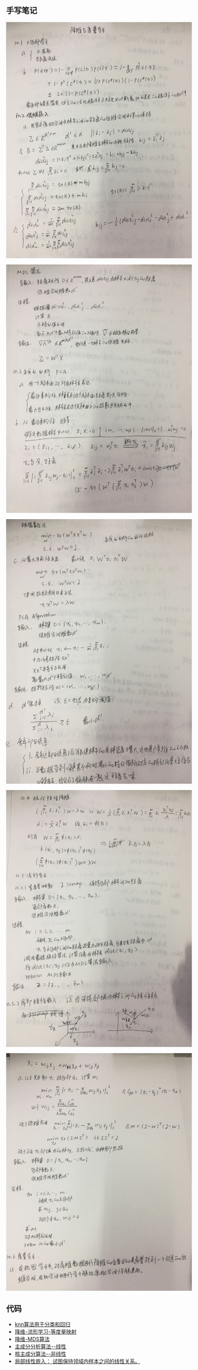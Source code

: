 ## 手写笔记

![](降维与度量学习/10.1.jpg)

![](降维与度量学习/10.2.jpg)

![](降维与度量学习/10.3.jpg)

![](降维与度量学习/10.4.jpg)

![](降维与度量学习/10.5.jpg)



## 代码
* [knn算法用于分类和回归](降维与度量学习/knn)
* [降维-流形学习-等度量映射](降维与度量学习/isomap.py)
* [降维-MDS算法](降维与度量学习/mds.py)
* [主成分分析算法--线性](降维与度量学习/pca.py)
* [核主成分算法--非线性](降维与度量学习/kpca.py)
* [局部线性嵌入： 试图保持领域内样本之间的线性关系。](降维与度量学习/lle.py)
